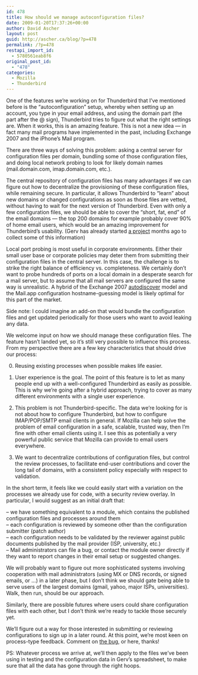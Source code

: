 ```yaml
---
id: 478
title: How should we manage autoconfiguration files?
date: 2009-01-20T17:37:26+00:00
author: David Ascher
layout: post
guid: http://ascher.ca/blog/?p=478
permalink: /?p=478
restapi_import_id:
  - 5780561eab8f6
original_post_id:
  - "478"
categories:
  - Mozilla
  - Thunderbird
---
```

One of the features we&#8217;re working on for Thunderbird that I&#8217;ve mentioned before is the &#8220;autoconfiguration&#8221; setup, whereby when setting up an account, you type in your email address, and using the domain part (the part after the @ sign), Thunderbird tries to figure out what the right settings are. When it works, this is an amazing feature. This is not a new idea &#8212; in fact many mail programs have implemented in the past, including Exchange 2007 and the iPhone&#8217;s Mail program.

There are three ways of solving this problem: asking a central server for configuration files per domain, bundling some of those configuration files, and doing local network probing to look for likely domain names (mail.domain.com, imap.domain.com, etc.).

The central repository of configuration files has many advantages if we can figure out how to decentralize the provisioning of these configuration files, while remaining secure. In particular, it allows Thunderbird to &#8220;learn&#8221; about new domains or changed configurations as soon as those files are vetted, without having to wait for the next version of Thunderbird. Even with only a few configuration files, we should be able to cover the &#8220;short, fat, end&#8221; of the email domains &#8212; the top 200 domains for example probably cover 90% of home email users, which would be an amazing improvement for Thunderbird&#8217;s usability. (Gerv has already started [a project](http://wiki.mozilla.org/MailServerList) months ago to collect some of this information)

Local port probing is most useful in corporate environments. Either their small user base or corporate policies may deter them from submitting their configuration files in the central server. In this case, the challenge is to strike the right balance of efficiency vs. completeness. We certainly don&#8217;t want to probe hundreds of ports on a local domain in a desperate search for a mail server, but to assume that all mail servers are configured the same way is unrealistic. A hybrid of the Exchange 2007 [autodiscover](http://technet.microsoft.com/en-us/library/bb232838.aspx) model and the Mail.app configuration hostname-guessing model is likely optimal for this part of the market.

Side note: I could imagine an add-on that would bundle the configuration files and get updated periodically for those users who want to avoid leaking any data.

We welcome input on how we should manage these configuration files. The feature hasn&#8217;t landed yet, so it&#8217;s still very possible to influence this process. From my perspective there are a few key characteristics that should drive our process:

0) Reusing existing processes when possible makes life easier.

1) User experience is the goal. The point of this feature is to let as many people end up with a well-configured Thunderbird as easily as possible. This is why we&#8217;re going after a hybrid approach, trying to cover as many different environments with a single user experience.

2) This problem is not Thunderbird-specific. The data we&#8217;re looking for is not about how to configure Thunderbird, but how to configure IMAP/POP/SMTP email clients in general. If Mozilla can help solve the problem of email configuration in a safe, scalable, trusted way, then I&#8217;m fine with other email clients using it. I see this as potentially a very powerful public service that Mozilla can provide to email users everywhere.

3) We want to decentralize contributions of configuration files, but control the review processes, to facilitate end-user contributions and cover the long tail of domains, with a consistent policy especially with respect to validation.

In the short term, it feels like we could easily start with a variation on the processes we already use for code, with a security review overlay. In particular, I would suggest as an initial draft that:

&#8211; we have something equivalent to a module, which contains the published configuration files and processes around them  
&#8211; each configuration is reviewed by someone other than the configuration submitter (patch author)  
&#8211; each configuration needs to be validated by the reviewer against public documents published by the mail provider (ISP, university, etc.)  
&#8211; Mail administrators can file a bug, or contact the module owner directly if they want to report changes in their email setup or suggested changes.

We will probably want to figure out more sophisticated systems involving cooperation with mail administrators (using MX or DNS records, or signed emails, or &#8230;) in a later phase, but I don&#8217;t think we should gate being able to serve users of the largest domains (gmail, yahoo, major ISPs, universities). Walk, then run, should be our approach.

Similarly, there are possible futures where users could share configuration files with each other, but I don&#8217;t think we&#8217;re ready to tackle those securely yet.

We&#8217;ll figure out a way for those interested in submitting or reviewing configurations to sign up in a later round. At this point, we&#8217;re most keen on process-type feedback. Comment on [the bug](https://bugzilla.mozilla.org/show_bug.cgi?id=474520), or here, thanks!

PS: Whatever process we arrive at, we&#8217;ll then apply to the files we&#8217;ve been using in testing and the configuration data in Gerv&#8217;s spreadsheet, to make sure that all the data has gone through the right hoops.